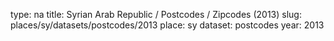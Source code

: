 type: na
title: Syrian Arab Republic / Postcodes / Zipcodes (2013)
slug: places/sy/datasets/postcodes/2013
place: sy
dataset: postcodes
year: 2013
